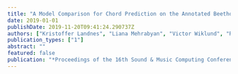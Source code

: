 ```yaml
---
title: "A Model Comparison for Chord Prediction on the Annotated Beethoven Corpus"
date: 2019-01-01
publishDate: 2019-11-20T09:41:24.290737Z
authors: ["Kristoffer Landnes", "Liana Mehrabyan", "Victor Wiklund", "Robert Lieck", "Fabian C. Moss", "Martin Rohrmeier"]
publication_types: ["1"]
abstract: ""
featured: false
publication: "*Proceedings of the 16th Sound & Music Computing Conference (SMC 2019)*"
---
```


